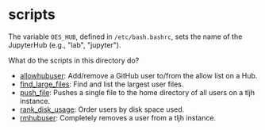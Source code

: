 # scripts

The variable `OES_HUB`, defined in `/etc/bash.bashrc`,
sets the name of the JupyterHub (e.g., "lab", "jupyter").

What do the scripts in this directory do?

* [allowhubuser](./allowhubuser): Add/remove a GitHub user to/from the allow list on a Hub.
* [find_large_files](./find_large_files): Find and list the largest user files.
* [push_file](./push_file): Pushes a single file to the home directory of all
  users on a tljh instance.
* [rank_disk_usage](./rank_disk_usage): Order users by disk space used.
* [rmhubuser](./rmhubuser): Completely removes a user from a tljh instance.
